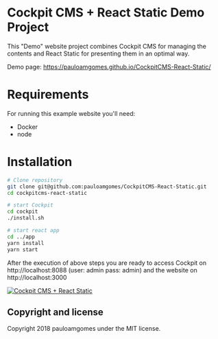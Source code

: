 # Cockpit CMS + React Static Demo Project

This "Demo" website project combines Cockpit CMS for managing the contents and React Static for presenting them in an optimal way.

Demo page: https://pauloamgomes.github.io/CockpitCMS-React-Static/

# Requirements

For running this example website you'll need:

- Docker
- node

# Installation

```bash
# Clone repository
git clone git@github.com:pauloamgomes/CockpitCMS-React-Static.git
cd cockpitcms-react-static

# start Cockpit
cd cockpit
./install.sh

# start react app
cd ../app
yarn install
yarn start
```

After the execution of above steps you are ready to access Cockpit on http://localhost:8088 (user: admin pass: admin) and the website on http://localhost:3000

[![Cockpit CMS + React Static](http://img.youtube.com/vi/9s1HJMHe4zg/0.jpg)](http://www.youtube.com/watch?v=9s1HJMHe4zg "Cockpit CMS + React Static")

## Copyright and license

Copyright 2018 pauloamgomes under the MIT license.

